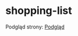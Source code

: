 # shopping-list

Podgląd strony: <a href="https://martawero.github.io/shopping-list/setup/">Podgląd</a>
